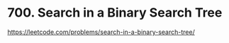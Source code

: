 # 700. Search in a Binary Search Tree

https://leetcode.com/problems/search-in-a-binary-search-tree/